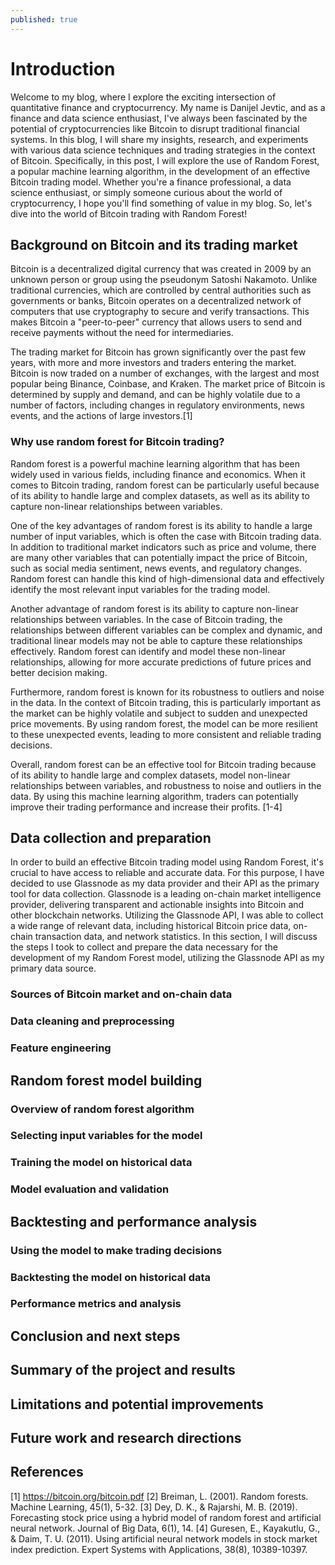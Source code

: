 ```yaml
---
published: true
---
```

# Introduction

Welcome to my blog, where I explore the exciting intersection of quantitative finance and cryptocurrency. My name is Danijel Jevtic, and as a finance and data science enthusiast, I've always been fascinated by the potential of cryptocurrencies like Bitcoin to disrupt traditional financial systems. In this blog, I will share my insights, research, and experiments with various data science techniques and trading strategies in the context of Bitcoin. Specifically, in this post, I will explore the use of Random Forest, a popular machine learning algorithm, in the development of an effective Bitcoin trading model. Whether you're a finance professional, a data science enthusiast, or simply someone curious about the world of cryptocurrency, I hope you'll find something of value in my blog. So, let's dive into the world of Bitcoin trading with Random Forest!

## Background on Bitcoin and its trading market

Bitcoin is a decentralized digital currency that was created in 2009 by an unknown person or group using the pseudonym Satoshi Nakamoto. Unlike traditional currencies, which are controlled by central authorities such as governments or banks, Bitcoin operates on a decentralized network of computers that use cryptography to secure and verify transactions. This makes Bitcoin a "peer-to-peer" currency that allows users to send and receive payments without the need for intermediaries.

The trading market for Bitcoin has grown significantly over the past few years, with more and more investors and traders entering the market. Bitcoin is now traded on a number of exchanges, with the largest and most popular being Binance, Coinbase, and Kraken. The market price of Bitcoin is determined by supply and demand, and can be highly volatile due to a number of factors, including changes in regulatory environments, news events, and the actions of large investors.[1]


### Why use random forest for Bitcoin trading?

Random forest is a powerful machine learning algorithm that has been widely used in various fields, including finance and economics. When it comes to Bitcoin trading, random forest can be particularly useful because of its ability to handle large and complex datasets, as well as its ability to capture non-linear relationships between variables.

One of the key advantages of random forest is its ability to handle a large number of input variables, which is often the case with Bitcoin trading data. In addition to traditional market indicators such as price and volume, there are many other variables that can potentially impact the price of Bitcoin, such as social media sentiment, news events, and regulatory changes. Random forest can handle this kind of high-dimensional data and effectively identify the most relevant input variables for the trading model.

Another advantage of random forest is its ability to capture non-linear relationships between variables. In the case of Bitcoin trading, the relationships between different variables can be complex and dynamic, and traditional linear models may not be able to capture these relationships effectively. Random forest can identify and model these non-linear relationships, allowing for more accurate predictions of future prices and better decision making.

Furthermore, random forest is known for its robustness to outliers and noise in the data. In the context of Bitcoin trading, this is particularly important as the market can be highly volatile and subject to sudden and unexpected price movements. By using random forest, the model can be more resilient to these unexpected events, leading to more consistent and reliable trading decisions.

Overall, random forest can be an effective tool for Bitcoin trading because of its ability to handle large and complex datasets, model non-linear relationships between variables, and robustness to noise and outliers in the data. By using this machine learning algorithm, traders can potentially improve their trading performance and increase their profits. [1-4]

## Data collection and preparation

In order to build an effective Bitcoin trading model using Random Forest, it's crucial to have access to reliable and accurate data. For this purpose, I have decided to use Glassnode as my data provider and their API as the primary tool for data collection. Glassnode is a leading on-chain market intelligence provider, delivering transparent and actionable insights into Bitcoin and other blockchain networks. Utilizing the Glassnode API, I was able to collect a wide range of relevant data, including historical Bitcoin price data, on-chain transaction data, and network statistics. In this section, I will discuss the steps I took to collect and prepare the data necessary for the development of my Random Forest model, utilizing the Glassnode API as my primary data source.

### Sources of Bitcoin market and on-chain data



### Data cleaning and preprocessing

### Feature engineering


## Random forest model building

### Overview of random forest algorithm

### Selecting input variables for the model

### Training the model on historical data

### Model evaluation and validation

## Backtesting and performance analysis

### Using the model to make trading decisions

### Backtesting the model on historical data

### Performance metrics and analysis

## Conclusion and next steps

## Summary of the project and results

## Limitations and potential improvements

## Future work and research directions


## References
[1] https://bitcoin.org/bitcoin.pdf
[2] Breiman, L. (2001). Random forests. Machine Learning, 45(1), 5-32.
[3] Dey, D. K., & Rajarshi, M. B. (2019). Forecasting stock price using a hybrid model of random forest and     artificial neural network. Journal of Big Data, 6(1), 14.
[4] Guresen, E., Kayakutlu, G., & Daim, T. U. (2011). Using artificial neural network models in stock market     index prediction. Expert Systems with Applications, 38(8), 10389-10397.
